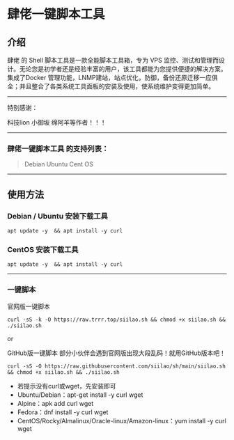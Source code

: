 # 肆佬一键脚本工具

## 介绍

肆佬 的 Shell 脚本工具是一款全能脚本工具箱，专为 VPS 监控、测试和管理而设计。无论您是初学者还是经验丰富的用户，该工具都能为您提供便捷的解决方案。集成了Docker 管理功能，LNMP建站，站点优化，防御，备份还原迁移一应俱全；并且整合了各类系统工具面板的安装及使用，使系统维护变得更加简单。

------

特别感谢：

科技lion   小御坂   绵阿羊等作者！！！

------

### 肆佬一键脚本工具 的支持列表：

> Debian Ubuntu Cent OS

------

## 使用方法

### Debian / Ubuntu 安装下载工具

```
apt update -y  && apt install -y curl
```



### CentOS 安装下载工具

```
apt update -y  && apt install -y curl
```



------

### 一键脚本

官网版一键脚本

```
curl -sS -k -O https://raw.trrr.top/siilao.sh && chmod +x siilao.sh && ./siilao.sh
```

or

GitHub版一键脚本 部分小伙伴会遇到官网版出现大段乱码！就用GitHub版本吧！

```
curl -sS -O https://raw.githubusercontent.com/siilao/sh/main/siilao.sh && chmod +x siilao.sh && ./siilao.sh
```

- 若提示没有curl或wget，先安装即可
- Ubuntu/Debian：apt-get install -y curl wget
- Alpine：apk add curl wget
- Fedora：dnf install -y curl wget
- CentOS/Rocky/Almalinux/Oracle-linux/Amazon-linux：yum install -y curl wget

